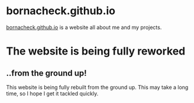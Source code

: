 # bornacheck.github.io
[bornacheck.github.io](https://bornacheck.github.io) is a website all about me and my projects.

# The website is being fully reworked
## ..from the ground up!
This website is being fully rebuilt from the ground up. This may take a long time,
so I hope I get it tackled quickly.
